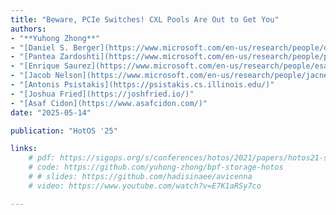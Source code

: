 ```yaml
---
title: "Beware, PCIe Switches! CXL Pools Are Out to Get You"
authors:
- "**Yuhong Zhong**"
- "[Daniel S. Berger](https://www.microsoft.com/en-us/research/people/daberg/)"
- "[Pantea Zardoshti](https://www.microsoft.com/en-us/research/people/pzardoshti/)"
- "[Enrique Saurez](https://www.microsoft.com/en-us/research/people/esaurez/)"
- "[Jacob Nelson](https://www.microsoft.com/en-us/research/people/jacnels/)"
- "[Antonis Psistakis](https://psistakis.cs.illinois.edu/)"
- "[Joshua Fried](https://joshfried.io/)"
- "[Asaf Cidon](https://www.asafcidon.com/)"
date: "2025-05-14"

publication: "HotOS '25"

links:
    # pdf: https://sigops.org/s/conferences/hotos/2021/papers/hotos21-s07-zhong.pdf
    # code: https://github.com/yuhong-zhong/bpf-storage-hotos
    # # slides: https://github.com/hadisinaee/avicenna
    # video: https://www.youtube.com/watch?v=E7K1aRSy7co

---
```


